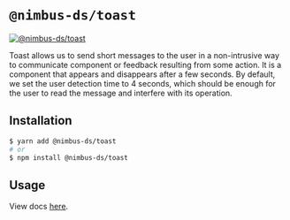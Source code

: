 # `@nimbus-ds/toast`

[![@nimbus-ds/toast](https://img.shields.io/npm/v/@nimbus-ds/toast?label=%40nimbus-ds%2Ftoast)](https://www.npmjs.com/package/@nimbus-ds/toast)

Toast allows us to send short messages to the user in a non-intrusive way to communicate component or feedback resulting from some action.
It is a component that appears and disappears after a few seconds. By default, we set the user detection time to 4 seconds, which should be enough for the user to read the message and interfere with its operation.

## Installation

```sh
$ yarn add @nimbus-ds/toast
# or
$ npm install @nimbus-ds/toast
```

## Usage

View docs [here](https://nimbus.nuvemshop.com.br/documentation/atomic-components/toast).
